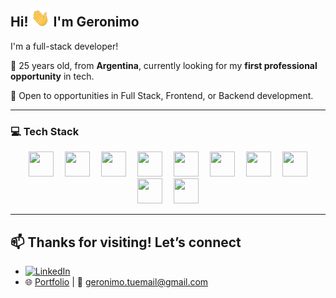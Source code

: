 ## Hi! <img src="https://raw.githubusercontent.com/ABSphreak/ABSphreak/master/gifs/Hi.gif" width="30px"> I'm Geronimo

I'm a full-stack developer!

📍 25 years old, from **Argentina**, currently looking for my **first professional opportunity** in tech. 

🎯 Open to opportunities in Full Stack, Frontend, or Backend development. 

--- 

### 💻 Tech Stack
<p align="center">
  <span><img src="https://cdn.jsdelivr.net/gh/devicons/devicon@latest/icons/javascript/javascript-original.svg" width="40" height="40" style="margin: 0 7px;"/></span>
  <span><img src="https://cdn.jsdelivr.net/gh/devicons/devicon@latest/icons/nodejs/nodejs-original-wordmark.svg" width="40" height="40" style="margin: 0 7px;"/></span>
  <span><img src="https://cdn.jsdelivr.net/gh/devicons/devicon@latest/icons/mongodb/mongodb-original-wordmark.svg" width="40" height="40" style="margin: 0 7px;"/></span>
  <span><img src="https://cdn.jsdelivr.net/gh/devicons/devicon@latest/icons/react/react-original.svg" width="40" height="40" style="margin: 0 7px;"/></span>
  <span><img src="https://cdn.jsdelivr.net/gh/devicons/devicon@latest/icons/html5/html5-original.svg" width="40" height="40" style="margin: 0 7px;"/></span>
  <span><img src="https://cdn.jsdelivr.net/gh/devicons/devicon@latest/icons/css3/css3-original.svg" width="40" height="40" style="margin: 0 7px;"/></span>
  <span><img src="https://cdn.jsdelivr.net/gh/devicons/devicon@latest/icons/nextjs/nextjs-original.svg" width="40" height="40" style="margin: 0 7px;"/></span>
  <span><img src="https://cdn.jsdelivr.net/gh/devicons/devicon@latest/icons/postgresql/postgresql-original.svg" width="40" height="40" style="margin: 0 7px;"/></span>
 <span>
  <img src="https://cdn.jsdelivr.net/gh/devicons/devicon@latest/icons/express/express-original-wordmark.svg" width="40" height="40" style="margin: 0 7px;"/>
</span>   
  <span><img src="https://cdn.jsdelivr.net/gh/devicons/devicon@latest/icons/git/git-original.svg" width="40" height="40" style="margin: 0 7px;"/></span>
</p>                 
  
---
          
## 📫 Thanks for visiting! Let’s connect   
- [![LinkedIn](https://img.shields.io/badge/LinkedIn-Geronimo_Tortosa-0077B5?style=for-the-badge&logo=linkedin&logoColor=white)](https://www.linkedin.com/in/geronimo-agustin-tortosa-9862911b4/)
- 🌐 [Portfolio](https://geronimotortosa.com) | 📧 geronimo.tuemail@gmail.com            
          
                   
          
          

<!--
**Gero0202/Gero0202** is a ✨ _special_ ✨ repository because its `README.md` (this file) appears on your GitHub profile.

Here are some ideas to get you started:

- 🔭 I’m currently working on ...
- 🌱 I’m currently learning ...
- 👯 I’m looking to collaborate on ...
- 🤔 I’m looking for help with ...
- 💬 Ask me about ...
- 📫 How to reach me: ...
- 😄 Pronouns: ...
- ⚡ Fun fact: ...
-->
